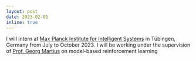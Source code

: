 ```yaml
---
layout: post
date: 2023-02-01
inline: true
---
```

I will intern at [Max Planck Institute for Intelligent Systems](https://is.mpg.de/) in Tübingen, Germany from July to October 2023.
I will be working under the supervision of [Prof. Georg Martius](https://al.is.mpg.de/) on model-based reinforcement learning 
